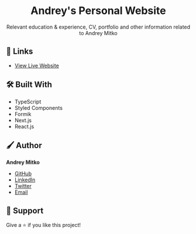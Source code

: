 <h1 align="center">Andrey's Personal Website</h1>

<p align="center">Relevant education & experience, CV, portfolio and other information related to Andrey Mitko</p>

## 🔗 Links

- [View Live Website](https://andreymitko.com "Live View")

## 🛠 Built With

- TypeScript
- Styled Components
- Formik
- Next.js
- React.js

## 🖌 Author

**Andrey Mitko**

- [GitHub](https://github.com/andrey-mitko "Andrey Mitko")
- [LinkedIn](https://linkedin.com/in/mitk8 "Andrey Mitko")
- [Twitter](https://twitter.com/andrey_mitko "Andrey Mitko")
- [Email](mailto:andrey@mitko.me "Hi!")

## 🤝 Support

Give a ⭐️ if you like this project!

